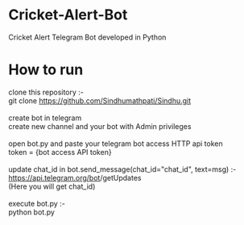 # Cricket-Alert-Bot
Cricket Alert Telegram Bot developed in Python

# How to run

clone this repository :- <br>
git clone https://github.com/Sindhumathpati/Sindhu.git <br>
<br>
create bot in telegram <br> 
create new channel and your bot with Admin privileges <br>
<br>
open bot.py and paste your telegram bot access HTTP api token <br>
token = {bot access API token} <br>
<br>
update chat_id in bot.send_message(chat_id="chat_id", text=msg) :- <br>
https://api.telegram.org/bot<your API token>/getUpdates <br>
(Here you will get chat_id) <br>
<br>
execute bot.py :- <br>
python bot.py <br>


